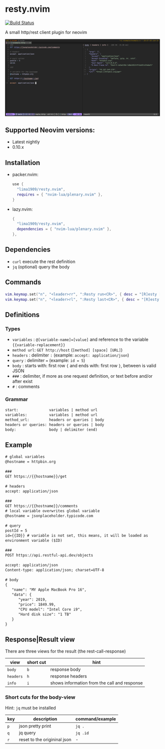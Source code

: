 # resty.nvim


[![Build Status]][Build Action]

[Build Status]: https://github.com/lima1909/resty.nvim/actions/workflows/ci.yaml/badge.svg
[Build Action]: https://github.com/lima1909/resty.nvim/actions


A small http/rest client plugin for neovim

<div align="center">

![image](https://github.com/lima1909/resty.nvim/blob/main/pic/resty.png)

</div>

## Supported Neovim versions:

- Latest nightly
- 0.10.x

## Installation

- packer.nvim:

  ```lua
  use {
    "lima1909/resty.nvim",
    requires = { "nvim-lua/plenary.nvim" },
  }
  ```

- lazy.nvim:

  ```lua
  {
    "lima1909/resty.nvim",
    dependencies = { "nvim-lua/plenary.nvim" },
  },
  ```

## Dependencies

- `curl` execute the rest definition
- `jq` (optional) query the body

## Commands

```lua
vim.keymap.set("n", "<leader>rr", ":Resty run<CR>", { desc = "[R]esty [R]un" })
vim.keymap.set("n", "<leader>rl", ":Resty last<CR>", { desc = "[R]esty run [L]ast" })
```

## Definitions

### Types

- `variables` : `@[variable-name]=[value]` and reference to the variable `{{variable-replacement}}`
- `method url`: `GET http://host` (`[method] [space] [URL]`)
- `headers`   : delimiter `:` (example: `accept: application/json`)
- `query`     : delimiter `=` (example: `id = 5`)
- `body`      : starts with: first row `{` and ends with: first row `}`, between is valid JSON
- `###`       : delimiter, if more as one request definition, or text before and/or after exist
- `#`         : comments

### Grammar

```
start:              variables | method url
variables:          variables | method url
method_url:         headers or queries | body
headers or queries: headers or queries | body
body:               body | delimiter (end)
```

## Example

```
# global variables
@hostname = httpbin.org

### 
GET https://{{hostname}}/get

# headers
accept: application/json  

###  
GET https://{{hostname}}/comments
# local variable overwrites global variable
@hostname = jsonplaceholder.typicode.com

# query
postId = 5
id={{ID}} # variable is not set, this means, it will be loaded as environment variable ($ID)

###
POST https://api.restful-api.dev/objects

accept: application/json  
Content-type: application/json; charset=UTF-8

# body
{
   "name": "MY Apple MacBook Pro 16",
   "data": {
      "year": 2019,
      "price": 1849.99,
      "CPU model": "Intel Core i9",
      "Hard disk size": "1 TB"
   }
}
```

## Response|Result view

There are three views for the result (the rest-call-response)

| view      | short cut | hint                                         |
|-----------|-----------|----------------------------------------------|
| `body`    |   `b`     | response body                                |
| `headers` |   `h`     | response headers                             |
| `info`    |   `i`     | shows information from the call and response |


### Short cuts for the body-view

Hint: `jq` must be installed

| key | description                   | command/example  |
|-----|-------------------------------|------------------|
| `p` | json pretty print             | `jq .`           |
| `q` | jq query                      | `jq .id`         |
| `r` | reset to the origininal json  | -                |

